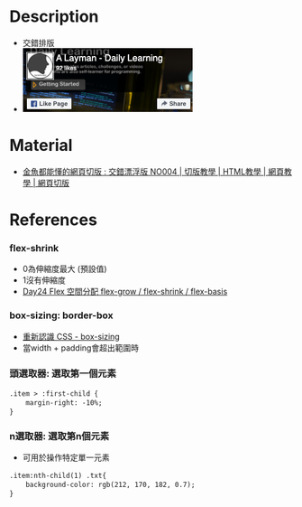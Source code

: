 # Description
* 交錯排版
* ![Preview](https://raw.githubusercontent.com/JenHsuan/web-layout-practice/master/cross/preview/preview.png)

# Material
* [金魚都能懂的網頁切版 : 交錯漂浮版 NO004 | 切版教學 | HTML教學 | 網頁教學 | 網頁切版](https://www.youtube.com/watch?v=aN7zFs_AT8s)

# References
### flex-shrink
* 0為伸縮度最大 (預設值)
* 1沒有伸縮度
* [Day24 Flex 空間分配 flex-grow / flex-shrink / flex-basis](https://ithelp.ithome.com.tw/articles/10208741)

### box-sizing: border-box
* [重新認識 CSS - box-sizing](https://titangene.github.io/article/css-box-sizing.html)
* 當width + padding會超出範圍時

### 頭選取器: 選取第一個元素
```
.item > :first-child {
    margin-right: -10%;
}

```

### n選取器: 選取第n個元素
* 可用於操作特定單一元素
```
.item:nth-child(1) .txt{
    background-color: rgb(212, 170, 182, 0.7);
}
```
